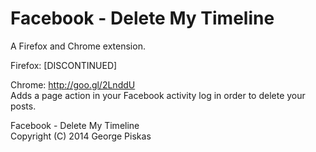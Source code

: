 Facebook - Delete My Timeline
=============================

A Firefox and Chrome extension.

Firefox: [DISCONTINUED]

Chrome: http://goo.gl/2LnddU <br> Adds a page action in your Facebook activity log in order to delete your posts.

Facebook - Delete My Timeline <br> Copyright (C) 2014  George Piskas 
